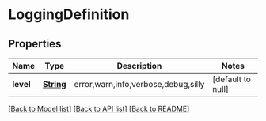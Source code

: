 # LoggingDefinition
## Properties

Name | Type | Description | Notes
------------ | ------------- | ------------- | -------------
**level** | [**String**](string.md) | error,warn,info,verbose,debug,silly | [default to null]

[[Back to Model list]](../README.md#documentation-for-models) [[Back to API list]](../README.md#documentation-for-api-endpoints) [[Back to README]](../README.md)


